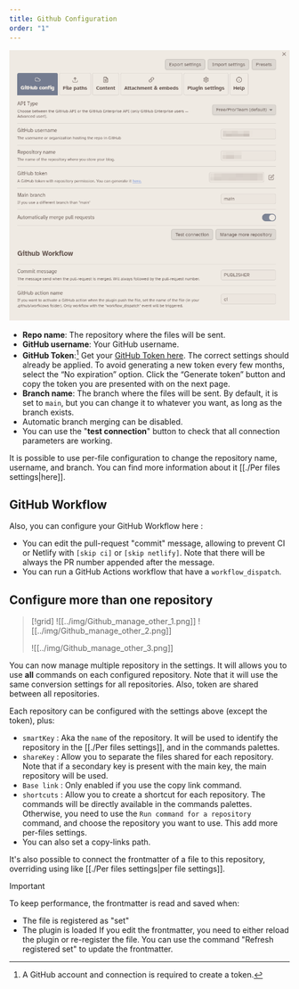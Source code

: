 ```yaml
---
title: Github Configuration
order: "1"
---
```


![](../img/Github_settings-1.png)

- **Repo name**: The repository where the files will be sent.
- **GitHub username**: Your GitHub username.
- **GitHub Token**:[^1] Get your [GitHub Token here](https://github.com/settings/tokens/new?scopes=repo). The correct settings should already be applied. To avoid generating a new token every few months, select the “No expiration” option. Click the “Generate token” button and copy the token you are presented with on the next page.
- **Branch name**: The branch where the files will be sent. By default, it is set to `main`, but you can change it to whatever you want, as long as the branch exists.
- Automatic branch merging can be disabled.
- You can use the "**test connection**" button to check that all connection parameters are working.

It is possible to use per-file configuration to change the repository name, username, and branch. You can find more information about it [[./Per files settings|here]].

## GitHub Workflow

Also, you can configure your GitHub Workflow here :

- You can edit the pull-request "commit" message, allowing to prevent CI or Netlify with `[skip ci]` or `[skip netlify]`. Note that there will be always the PR number appended after the message.
- You can run a GitHub Actions workflow that have a `workflow_dispatch`.

## Configure more than one repository

> [!grid]
> ![[../img/Github_manage_other_1.png]]
> ![[../img/Github_manage_other_2.png]]
> 
> ![[../img/Github_manage_other_3.png]]

You can now manage multiple repository in the settings. It will allows you to use **all** commands on each configured repository. Note that it will use the same conversion settings for all repositories.
Also, token are shared between all repositories.

Each repository can be configured with the settings above (except the token), plus:

- `smartKey` : Aka the `name` of the repository. It will be used to identify the repository in the [[./Per files settings]], and in the commands palettes.
- `shareKey` : Allow you to separate the files shared for each repository. Note that if a secondary key is present with the main key, the main repository will be used.
- `Base link` : Only enabled if you use the copy link command.
- `shortcuts` : Allow you to create a shortcut for each repository. The commands will be directly available in the commands palettes. Otherwise, you need to use the `Run command for a repository` command, and choose the repository you want to use. This add more per-files settings.
- You can also set a copy-links path.

It's also possible to connect the frontmatter of a file to this repository, overriding using like [[./Per files settings|per file settings]].

> [!important]
> To keep performance, the frontmatter is read and saved when:
> - The file is registered as "set" 
> - The plugin is loaded
> If you edit the frontmatter, you need to either reload the plugin or re-register the file. You can use the command "Refresh registered set" to update the frontmatter.

[^1]: A GitHub account and connection is required to create a token.

